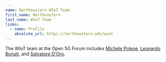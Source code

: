 ```yaml
---
name: Northeastern WIoT Team
first_name: Northeastern
last_name: WIoT Team
links:
  - name: Profile
    absolute_url: https://northeastern.edu/wiot
---
```


The WIoT team at the Open 5G Forum includes [Michele Polese](/open-5g-forum/speakers/michele-polese), [Leonardo Bonati](/open-5g-forum/speakers/leonardo-bonati), and [Salvatore D'Oro](/open-5g-forum/speakers/salvatore-d-oro).